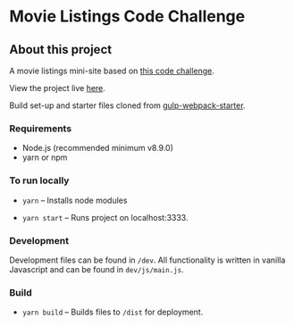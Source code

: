 # Movie Listings Code Challenge

## About this project

A movie listings mini-site based on [this code challenge](https://github.com/zone/frontend/blob/master/challenges/movie-listings.md).

View the project live [here](https://infallible-galileo-23baf0.netlify.com/).

Build set-up and starter files cloned from [gulp-webpack-starter](https://github.com/wwwebman/gulp-webpack-starter).

### Requirements

- Node.js (recommended minimum v8.9.0)
- yarn or npm

### To run locally

- `yarn` – Installs node modules

- `yarn start` – Runs project on localhost:3333.

### Development

Development files can be found in `/dev`. All functionality is written in vanilla Javascript and can be found in `dev/js/main.js`.

### Build

- `yarn build` – Builds files to `/dist` for deployment.
